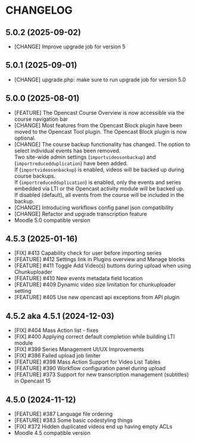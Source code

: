CHANGELOG
=========

5.0.2 (2025-09-02)
------------------
* [CHANGE] Improve upgrade job for version 5


5.0.1 (2025-09-01)
------------------
* [CHANGE] upgrade.php: make sure to run upgrade job for version 5.0


5.0.0 (2025-08-01)
------------------
* [FEATURE] The Opencast Course Overview is now accessible via the course navigation bar
* [CHANGE] Most features from the Opencast Block plugin have been moved to
the Opencast Tool plugin. The Opencast Block plugin is now optional.
* [CHANGE] The course backup functionality has changed. The option to select
individual events has been removed.\
Two site-wide admin settings (`importvideosonbackup`) and (`importreducedduplication`) have been added.\
If (`importvideosonbackup`) is enabled, videos will be backed up during course backups.\
If (`importreducedduplication`) is enabled, only the events and series embedded via LTI or the Opencast
activity module will be backed up.\
If disabled (default), all events from
the course will be included in the backup.
* [CHANGE] Introducing workflows config panel json compatibility
* [CHANGE] Refactor and upgrade transcription feature
* Moodle 5.0 compatible version


4.5.3 (2025-01-16)
------------------
* [FIX] #413 Capability check for user before importing series
* [FEATURE] #412 Settings link in Plugins overview and Manage blocks
* [FEATURE] #411 Toggle Add Video(s) buttons during upload when using Chunkuploader
* [FEATURE] #410 New events metadata field location
* [FEATURE] #409 Dynamic video size limitation for chunkuploader setting
* [FEATURE] #405 Use new opencast api exceptions from API plugin


4.5.2 aka 4.5.1 (2024-12-03)
------------------
* [FIX] #404 Mass Action list - fixes
* [FIX] #400 Applying correct default completion while building LTI module
* [FIX] #399 Series Management UI/UX Improvements
* [FIX] #386 Failed upload job limiter
* [FEATURE] #398 Mass Action Support for Video List Tables
* [FEATURE] #390 Workflow configuration panel during upload
* [FEATURE] #373 Support for new transcription management (subtitles) in Opencast 15


4.5.0 (2024-11-12)
------------------
* [FEATURE] #387 Language file ordering
* [FEATURE] #383 Some basic codestyling things
* [FIX] #372 Hidden duplicated videos end up having empty ACLs
* Moodle 4.5 compatible version
